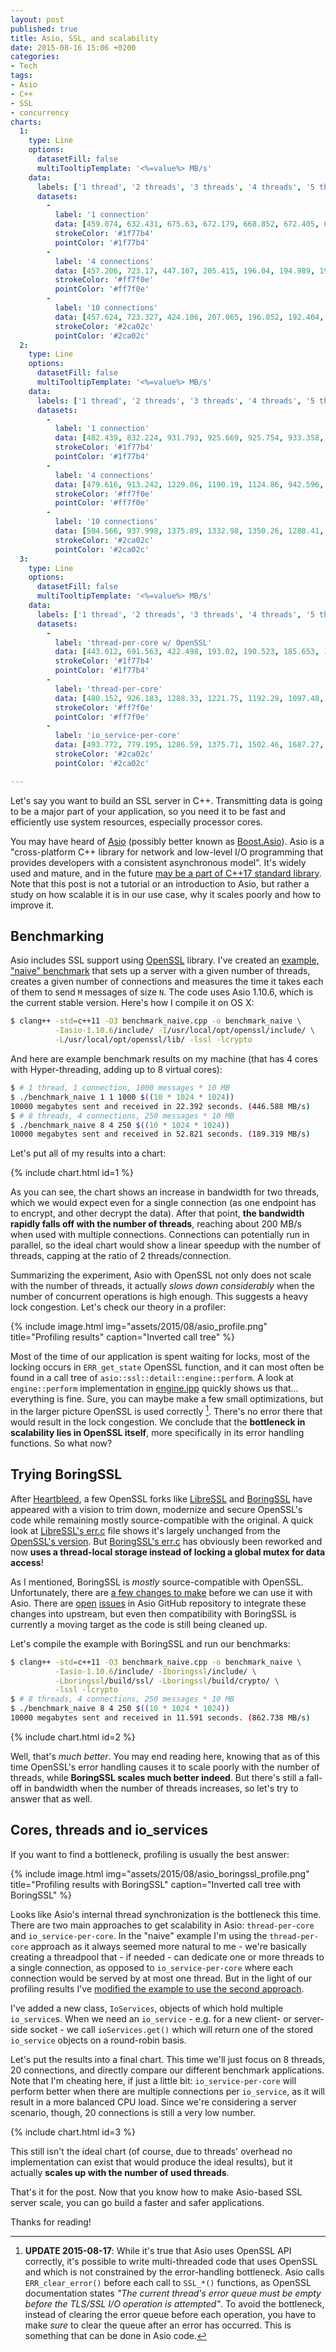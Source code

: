 ```yaml
---
layout: post
published: true
title: Asio, SSL, and scalability
date: 2015-08-16 15:06 +0200
categories:
- Tech
tags:
- Asio
- C++
- SSL
- concurrency
charts:
  1:
    type: Line
    options:
      datasetFill: false
      multiTooltipTemplate: '<%=value%> MB/s'
    data:
      labels: ['1 thread', '2 threads', '3 threads', '4 threads', '5 threads', '6 threads', '7 threads', '8 threads']
      datasets:
        -
          label: '1 connection'
          data: [459.074, 632.431, 675.63, 672.179, 668.852, 672.405, 673.355, 670.691]
          strokeColor: '#1f77b4'
          pointColor: '#1f77b4'
        -
          label: '4 connections'
          data: [457.206, 723.17, 447.107, 205.415, 196.04, 194.989, 192.864, 193.013]
          strokeColor: '#ff7f0e'
          pointColor: '#ff7f0e'
        -
          label: '10 connections'
          data: [457.624, 723.327, 424.106, 207.065, 196.052, 192.404, 193.633, 194.382]
          strokeColor: '#2ca02c'
          pointColor: '#2ca02c'
  2:
    type: Line
    options:
      datasetFill: false
      multiTooltipTemplate: '<%=value%> MB/s'
    data:
      labels: ['1 thread', '2 threads', '3 threads', '4 threads', '5 threads', '6 threads', '7 threads', '8 threads']
      datasets:
        -
          label: '1 connection'
          data: [482.439, 832.224, 931.793, 925.669, 925.754, 933.358, 867.83, 834.028]
          strokeColor: '#1f77b4'
          pointColor: '#1f77b4'
        -
          label: '4 connections'
          data: [479.616, 913.242, 1229.86, 1190.19, 1124.86, 942.596, 891.663, 864.902]
          strokeColor: '#ff7f0e'
          pointColor: '#ff7f0e'
        -
          label: '10 connections'
          data: [504.566, 937.998, 1375.89, 1332.98, 1350.26, 1280.41, 1057.75, 977.517]
          strokeColor: '#2ca02c'
          pointColor: '#2ca02c'
  3:
    type: Line
    options:
      datasetFill: false
      multiTooltipTemplate: '<%=value%> MB/s'
    data:
      labels: ['1 thread', '2 threads', '3 threads', '4 threads', '5 threads', '6 threads', '7 threads', '8 threads']
      datasets:
        -
          label: 'thread-per-core w/ OpenSSL'
          data: [443.012, 691.563, 422.498, 193.02, 190.523, 185.653, 189.007, 191.928]
          strokeColor: '#1f77b4'
          pointColor: '#1f77b4'
        -
          label: 'thread-per-core'
          data: [480.152, 926.183, 1288.33, 1221.75, 1192.29, 1097.48, 890.274, 875.254]
          strokeColor: '#ff7f0e'
          pointColor: '#ff7f0e'
        -
          label: 'io_service-per-core'
          data: [493.772, 779.195, 1286.59, 1375.71, 1502.46, 1687.27, 1821.33, 1620.35]
          strokeColor: '#2ca02c'
          pointColor: '#2ca02c'

---
```


Let's say you want to build an SSL server in C++. Transmitting data is going to
be a major part of your application, so you need it to be fast and efficiently
use system resources, especially processor cores.

You may have heard of [Asio] \(possibly better known as [Boost.Asio]). Asio is a
"cross-platform C++ library for network and low-level I/O programming that
provides developers with a consistent asynchronous model". It's widely used and
mature, and in the future [may be a part of C++17 standard library][n4370]. Note
that this post is not a tutorial or an introduction to Asio, but rather a study
on how scalable it is in our use case, why it scales poorly and how to improve
it.

## Benchmarking

Asio includes SSL support using [OpenSSL] library. I've created an [example,
"naive" benchmark][benchmark_naive] that sets up a server with a given number of
threads, creates a given number of connections and measures the time it takes
each of them to send `M` messages of size `N`. The code uses Asio 1.10.6, which
is the current stable version. Here's how I compile it on OS X:

```sh
$ clang++ -std=c++11 -O3 benchmark_naive.cpp -o benchmark_naive \
          -Iasio-1.10.6/include/ -I/usr/local/opt/openssl/include/ \
          -L/usr/local/opt/openssl/lib/ -lssl -lcrypto
```

And here are example benchmark results on my machine (that has 4 cores with
Hyper-threading, adding up to 8 virtual cores):

```sh
$ # 1 thread, 1 connection, 1000 messages * 10 MB
$ ./benchmark_naive 1 1 1000 $((10 * 1024 * 1024))
10000 megabytes sent and received in 22.392 seconds. (446.588 MB/s)
$ # 8 threads, 4 connections, 250 messages * 10 MB
$ ./benchmark_naive 8 4 250 $((10 * 1024 * 1024))
10000 megabytes sent and received in 52.821 seconds. (189.319 MB/s)
```

Let's put all of my results into a chart:

{% include chart.html id=1 %}

As you can see, the chart shows an increase in bandwidth for two threads, which
we would expect even for a single connection (as one endpoint has to encrypt,
and other decrypt the data). After that point, **the bandwidth rapidly falls off
with the number of threads**, reaching about 200 MB/s when used with multiple
connections. Connections can potentially run in parallel, so the ideal chart
would show a linear speedup with the number of threads, capping at the ratio of
2 threads/connection.

Summarizing the experiment, Asio with OpenSSL not only does not scale with the
number of threads, it actually *slows down considerably* when the number of
concurrent operations is high enough. This suggests a heavy lock congestion.
Let's check our theory in a profiler:

{% include image.html img="assets/2015/08/asio_profile.png" title="Profiling results" caption="Inverted call tree" %}

Most of the time of our application is spent waiting for locks, most of the
locking occurs in `ERR_get_state` OpenSSL function, and it can most often be
found in a call tree of `asio::ssl::detail::engine::perform`. A look at
`engine::perform` implementation in [engine.ipp] quickly shows us that...
everything is fine. Sure, you can maybe make a few small optimizations, but in
the larger picture OpenSSL is used correctly [^1]. There's no error there that
would result in the lock congestion. We conclude that the **bottleneck in
scalability lies in OpenSSL itself**, more specifically in its error handling
functions. So what now?

## Trying BoringSSL

After [Heartbleed], a few OpenSSL forks like [LibreSSL] and [BoringSSL] have
appeared with a vision to trim down, modernize and secure OpenSSL's code while
remaining mostly source-compatible with the original. A quick look at
[LibreSSL's err.c] file shows it's largely unchanged from the [OpenSSL's
version][OpenSSL's err.c]. But [BoringSSL's err.c] has obviously been reworked
and now **uses a thread-local storage instead of locking a global mutex for data
access**!

As I mentioned, BoringSSL is *mostly* source-compatible with OpenSSL.
Unfortunately, there are [a few changes to make][asio_boringssl.patch] before we
can use it with Asio. There are [open][Asio #52] [issues][Asio #74] in Asio
GitHub repository to integrate these changes into upstream, but even then
compatibility with BoringSSL is currently a moving target as the code is still
being cleaned up.

Let's compile the example with BoringSSL and run our benchmarks:

```sh
$ clang++ -std=c++11 -O3 benchmark_naive.cpp -o benchmark_naive \
          -Iasio-1.10.6/include/ -Iboringssl/include/ \
          -Lboringssl/build/ssl/ -Lboringssl/build/crypto/ \
          -lssl -lcrypto
$ # 8 threads, 4 connections, 250 messages * 10 MB
$ ./benchmark_naive 8 4 250 $((10 * 1024 * 1024))
10000 megabytes sent and received in 11.591 seconds. (862.738 MB/s)
```

{% include chart.html id=2 %}

Well, that's *much better*. You may end reading here, knowing that as of this
time OpenSSL's error handling causes it to scale poorly with the number of
threads, while **BoringSSL scales much better indeed**. But there's still a
fall-off in bandwidth when the number of threads increases, so let's try to
answer that as well.

## Cores, threads and io_services

If you want to find a bottleneck, profiling is usually the best answer:

{% include image.html img="assets/2015/08/asio_boringssl_profile.png" title="Profiling results with BoringSSL" caption="Inverted call tree with BoringSSL" %}

Looks like Asio's internal thread synchronization is the bottleneck this time.
There are two main approaches to get scalability in Asio: `thread-per-core` and
`io_service-per-core`. In the "naive" example I'm using the `thread-per-core`
approach as it always seemed more natural to me - we're basically creating a
threadpool that - if needed - can dedicate one or more threads to a single
connection, as opposed to `io_service-per-core` where each connection would be
served by at most one thread. But in the light of our profiling results I've
[modified the example to use the second approach][benchmark_asio.cpp].

I've added a new class, `IoServices`, objects of which hold multiple
`io_service`s. When we need an `io_service` - e.g. for a new client- or
server-side socket - we call `ioServices.get()` which will return one of the
stored `io_service` objects on a round-robin basis.

Let's put the results into a final chart. This time we'll just focus on 8
threads, 20 connections, and directly compare our different benchmark
applications. Note that I'm cheating here, if just a little bit:
`io_service-per-core` will perform better when there are multiple connections
per `io_service`, as it will result in a more balanced CPU load. Since we're
considering a server scenario, though, 20 connections is still a very low
number.

{% include chart.html id=3 %}

This still isn't the ideal chart (of course, due to threads' overhead no
implementation can exist that would produce the ideal results), but it actually
**scales up with the number of used threads**.

That's it for the post. Now that you know how to make Asio-based SSL server
scale, you can go build a faster and safer applications.

Thanks for reading!

[^1]: **UPDATE 2015-08-17**: While it's true that Asio uses OpenSSL API
      correctly, it's possible to write multi-threaded code that uses OpenSSL
      and which is not constrained by the error-handling bottleneck. Asio calls
      `ERR_clear_error()` before each call to `SSL_*()` functions, as OpenSSL
      documentation states *"The current thread's error queue must be empty
      before the TLS/SSL I/O operation is attempted"*. To avoid the bottleneck,
      instead of clearing the error queue before each operation, you have to
      make *sure* to clear the queue after an error has occurred. This is
      something that can be done in Asio code.

[Asio]: https://think-async.com
[Boost.Asio]: http://www.boost.org/doc/libs/1_58_0/doc/html/boost_asio.html
[n4370]: http://www.open-std.org/jtc1/sc22/wg21/docs/papers/2015/n4370.html
[OpenSSL]: https://www.openssl.org
[benchmark_naive]: https://gist.github.com/kzemek/9f7a8d94171197a9f88e
[engine.ipp]: https://github.com/chriskohlhoff/asio/blob/asio-1-10-6/asio/include/asio/ssl/detail/impl/engine.ipp#L233
[Heartbleed]: https://en.wikipedia.org/wiki/Heartbleed
[LibreSSL]: http://www.libressl.org
[BoringSSL]: https://boringssl.googlesource.com/boringssl
[LibreSSL's err.c]: https://github.com/libressl/libressl/blob/ba04546060b835e279c0e8a26261e73a1964927c/src/crypto/err/err.c
[OpenSSL's err.c]: https://github.com/openssl/openssl/blob/OpenSSL_1_0_2d/crypto/err/err.c
[BoringSSL's err.c]: https://boringssl.googlesource.com/boringssl/+/74279b63428d9b25052207dd81121b67a847c20e/crypto/err/err.c
[asio_boringssl.patch]: https://gist.github.com/kzemek/37aa2a2138b2651f2c55
[Asio #52]: https://github.com/chriskohlhoff/asio/issues/52
[Asio #74]: https://github.com/chriskohlhoff/asio/issues/74
[benchmark_asio.cpp]: https://gist.github.com/kzemek/166e2af5f799d4f833a3
